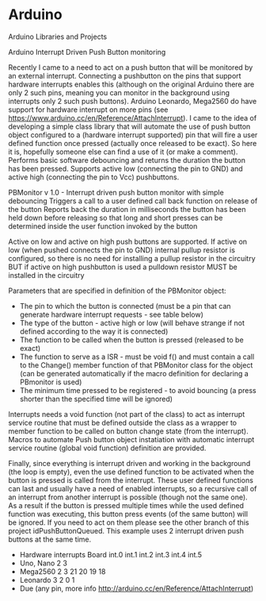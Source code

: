 # Arduino
Arduino Libraries and Projects

Arduino Interrupt Driven Push Button monitoring


Recently I came to a need to act on a push button that will be monitored by an external interrupt. Connecting a pushbutton on the pins that support hardware interrupts enables this (although on the original Arduino there are only 2 such pins, meaning you can monitor in the background using interrupts only 2 such push buttons). Arduino Leonardo, Mega2560 do have support for hardware interrupt on more pins (see https://www.arduino.cc/en/Reference/AttachInterrupt).
I came to the idea of developing a simple class library that will automate the use of push button object configured to a (hardware interrupt supported) pin that will fire a user defined function once pressed (actually once released to be exact). So here it is, hopefully someone else can find a use of it (or make a comment). Performs basic software debouncing and returns the duration the button has been pressed. Supports active low (connecting the pin to GND) and active high (connecting the pin to Vcc)  pushbuttons. 

  PBMonitor v 1.0 - Interrupt driven push button monitor with simple debouncing
  Triggers a call to a user defined call back function on release of the button
  Reports back the duration in milliseconds the button has been held down before releasing 
  so that long and short presses can be determined inside the user function invoked by the button

  Active on low and active on high push buttons are supported. If active on low (when pushed connects the pin to GND) 
  internal pullup resistor is configured, so there is no need for installing a pullup resistor in the circuitry
  BUT if active on high pushbutton is used a pulldown resistor MUST be installed in the circuitry

  Parameters that are specified in definition of the PBMonitor object:
  - The pin to which the button is connected (must be a pin that can generate hardware interrupt requests - see table below)
  - The type of the button - active high or low (will behave strange if not defined according to the way it is connected)
  - The function to be called when the button is pressed (released to be exact)
  - The function to serve as a ISR - must be void f() and must contain a call to the Change() member function of that 
    PBMonitor class for the object (can be generated automatically if the macro definition for declaring a PBmonitor is used)
  - The minimum time pressed to be registered - to avoid bouncing (a press shorter than the specified time will be ignored)  
   
Interrupts needs a void function (not part of the class) to act as interrupt service routine that must be defined outside the class as a wrapper to member function to be called on button change state (from the interrupt). Macros to automate Push button object instatiation with automatic interrupt service routine (global void function) definition are provided.  

Finally, since everything is interrupt driven and working in the background (the loop is empty), even the use defined function to be activated when the button is pressed is called from the interrupt. These user defined functions can last and usually have a need of enabled interrupts, so a recursive call of an interrupt from another interrupt is possible (though not the same one). As a result if the button is pressed multiple times while the used defined function was executing, this button press events (of the same button) will be ignored. If you need to act on them please see the other branch of this project idPushButtonQueued.
This example uses 2 interrupt driven push buttons at the same time.
 
 - Hardware interrupts
  Board     int.0   int.1   int.2   int.3   int.4   int.5
 - Uno, Nano  2   3
 - Mega2560   2   3   21    20    19    18
 - Leonardo   3   2   0   1
 - Due            (any pin, more info http://arduino.cc/en/Reference/AttachInterrupt)
